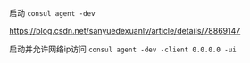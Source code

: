 启动 `consul agent -dev`

https://blog.csdn.net/sanyuedexuanlv/article/details/78869147

启动并允许网络ip访问 `consul agent -dev -client 0.0.0.0 -ui`
